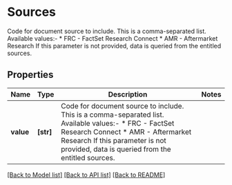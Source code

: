 # Sources

Code for document source to include.  This is a comma-separated list. Available values:-     * FRC - FactSet Research Connect      * AMR - Aftermarket Research    If this parameter is not provided, data is queried from the entitled sources.

## Properties
Name | Type | Description | Notes
------------ | ------------- | ------------- | -------------
**value** | **[str]** | Code for document source to include.  This is a comma-separated list. Available values:-     * FRC - FactSet Research Connect      * AMR - Aftermarket Research    If this parameter is not provided, data is queried from the entitled sources. | 

[[Back to Model list]](../README.md#documentation-for-models) [[Back to API list]](../README.md#documentation-for-api-endpoints) [[Back to README]](../README.md)


